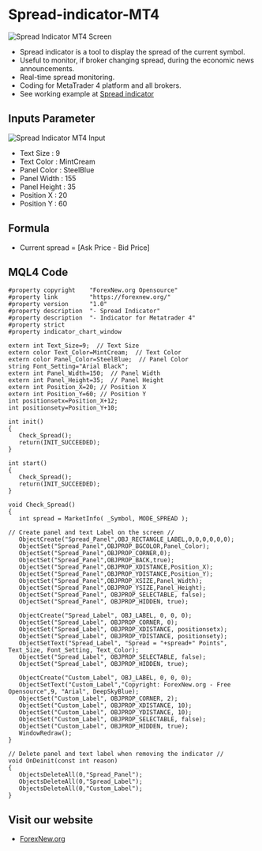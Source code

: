 # Spread-indicator-MT4
![Spread Indicator MT4 Screen](https://forexnew.org/wp-content/uploads/2021/09/Spread-Indicator.png)
- Spread indicator is a tool to display the spread of the current symbol.
- Useful to monitor, if broker changing spread, during the economic news announcements.
- Real-time spread monitoring.
- Coding for MetaTrader 4 platform and all brokers.
- See working example at [Spread indicator](https://forexnew.org/คลังความรู้/spread-bid-ask-คืออะไร/#indicators)

## Inputs Parameter
![Spread Indicator MT4 Input](https://forexnew.org/Download/Spread-indicator-input.png)
- Text Size : 9
- Text Color : MintCream
- Panel Color : SteelBlue
- Panel Width : 155
- Panel Height : 35
- Position X : 20
- Position Y : 60

## Formula
- Current spread = [Ask Price - Bid Price]

## MQL4 Code

```
#property copyright    "ForexNew.org Opensource"
#property link         "https://forexnew.org/"
#property version      "1.0"
#property description  "- Spread Indicator"
#property description  "- Indicator for Metatrader 4"
#property strict
#property indicator_chart_window

extern int Text_Size=9;  // Text Size
extern color Text_Color=MintCream;  // Text Color
extern color Panel_Color=SteelBlue;  // Panel Color
string Font_Setting="Arial Black";
extern int Panel_Width=150;  // Panel Width
extern int Panel_Height=35;  // Panel Height
extern int Position_X=20; // Position X
extern int Position_Y=60; // Position Y
int positionsetx=Position_X+12;
int positionsety=Position_Y+10;

int init()
{
   Check_Spread();
   return(INIT_SUCCEEDED);
}

int start()
{
   Check_Spread();
   return(INIT_SUCCEEDED);
}

void Check_Spread()
{
   int spread = MarketInfo( _Symbol, MODE_SPREAD );
   
// Create panel and text Label on the screen //
   ObjectCreate("Spread_Panel",OBJ_RECTANGLE_LABEL,0,0,0,0,0,0);
   ObjectSet("Spread_Panel",OBJPROP_BGCOLOR,Panel_Color);
   ObjectSet("Spread_Panel",OBJPROP_CORNER,0);
   ObjectSet("Spread_Panel",OBJPROP_BACK,true);
   ObjectSet("Spread_Panel",OBJPROP_XDISTANCE,Position_X);
   ObjectSet("Spread_Panel",OBJPROP_YDISTANCE,Position_Y);
   ObjectSet("Spread_Panel",OBJPROP_XSIZE,Panel_Width);
   ObjectSet("Spread_Panel",OBJPROP_YSIZE,Panel_Height);
   ObjectSet("Spread_Panel", OBJPROP_SELECTABLE, false);
   ObjectSet("Spread_Panel", OBJPROP_HIDDEN, true);
   
   ObjectCreate("Spread_Label", OBJ_LABEL, 0, 0, 0);
   ObjectSet("Spread_Label", OBJPROP_CORNER, 0);
   ObjectSet("Spread_Label", OBJPROP_XDISTANCE, positionsetx);
   ObjectSet("Spread_Label", OBJPROP_YDISTANCE, positionsety);
   ObjectSetText("Spread_Label", "Spread = "+spread+" Points", Text_Size, Font_Setting, Text_Color);
   ObjectSet("Spread_Label", OBJPROP_SELECTABLE, false);
   ObjectSet("Spread_Label", OBJPROP_HIDDEN, true);
   
   ObjectCreate("Custom_Label", OBJ_LABEL, 0, 0, 0);
   ObjectSetText("Custom_Label","Copyright: ForexNew.org - Free Opensource",9, "Arial", DeepSkyBlue);
   ObjectSet("Custom_Label", OBJPROP_CORNER, 2);
   ObjectSet("Custom_Label", OBJPROP_XDISTANCE, 10);
   ObjectSet("Custom_Label", OBJPROP_YDISTANCE, 10);
   ObjectSet("Custom_Label", OBJPROP_SELECTABLE, false);
   ObjectSet("Custom_Label", OBJPROP_HIDDEN, true);
   WindowRedraw();
}

// Delete panel and text label when removing the indicator //
void OnDeinit(const int reason)
{
   ObjectsDeleteAll(0,"Spread_Panel");
   ObjectsDeleteAll(0,"Spread_Label");
   ObjectsDeleteAll(0,"Custom_Label");
}
```
## Visit our website
- [ForexNew.org](https://forexnew.org/)
